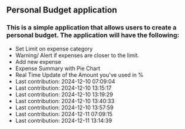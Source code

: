 ## Personal Budget application

### This is a simple application that allows users to create a personal budget. The application will have the following:

- Set Limit on expense category
- Warning/ Alert if expenses are closer to the limit.
- Add new expense
- Expense Summary with Pie Chart
- Real Time Update of the Amount you've used in %
- Last contribution: 2024-12-10 07:09:04
- Last contribution: 2024-12-10 13:15:17
- Last contribution: 2024-12-10 13:19:29
- Last contribution: 2024-12-10 13:40:33
- Last contribution: 2024-12-10 13:57:59
- Last contribution: 2024-12-11 07:09:15
- Last contribution: 2024-12-11 13:14:39
